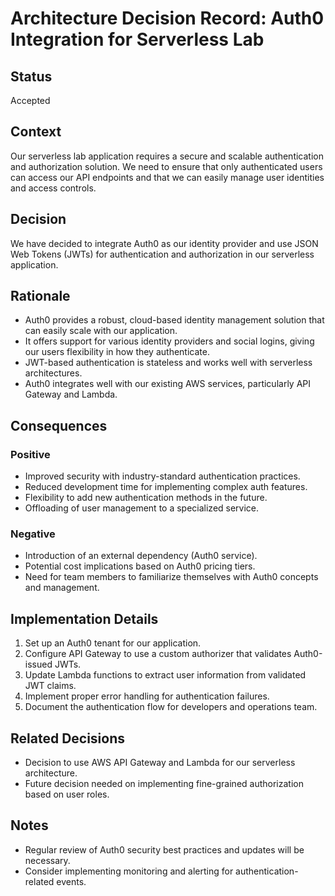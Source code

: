 # Architecture Decision Record: Auth0 Integration for Serverless Lab

## Status
Accepted

## Context
Our serverless lab application requires a secure and scalable authentication and authorization solution. We need to ensure that only authenticated users can access our API endpoints and that we can easily manage user identities and access controls.

## Decision
We have decided to integrate Auth0 as our identity provider and use JSON Web Tokens (JWTs) for authentication and authorization in our serverless application.

## Rationale
- Auth0 provides a robust, cloud-based identity management solution that can easily scale with our application.
- It offers support for various identity providers and social logins, giving our users flexibility in how they authenticate.
- JWT-based authentication is stateless and works well with serverless architectures.
- Auth0 integrates well with our existing AWS services, particularly API Gateway and Lambda.

## Consequences
### Positive
- Improved security with industry-standard authentication practices.
- Reduced development time for implementing complex auth features.
- Flexibility to add new authentication methods in the future.
- Offloading of user management to a specialized service.

### Negative
- Introduction of an external dependency (Auth0 service).
- Potential cost implications based on Auth0 pricing tiers.
- Need for team members to familiarize themselves with Auth0 concepts and management.

## Implementation Details
1. Set up an Auth0 tenant for our application.
2. Configure API Gateway to use a custom authorizer that validates Auth0-issued JWTs.
3. Update Lambda functions to extract user information from validated JWT claims.
4. Implement proper error handling for authentication failures.
5. Document the authentication flow for developers and operations team.

## Related Decisions
- Decision to use AWS API Gateway and Lambda for our serverless architecture.
- Future decision needed on implementing fine-grained authorization based on user roles.

## Notes
- Regular review of Auth0 security best practices and updates will be necessary.
- Consider implementing monitoring and alerting for authentication-related events.
